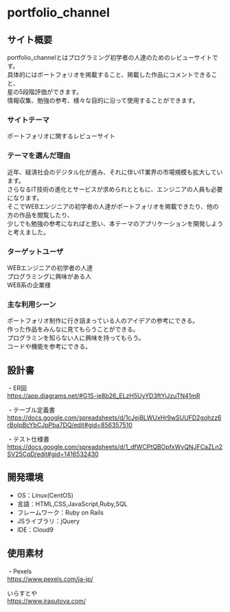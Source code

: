 # portfolio_channel

## サイト概要
portfolio_channelとはプログラミング初学者の人達のためのレビューサイトです。
<br>
具体的にはポートフォリオを掲載すること、掲載した作品にコメントできること、
<br>
星の5段階評価ができます。
<br>
情報収集、勉強の参考、様々な目的に沿って使用することができます。

### サイトテーマ
ポートフォリオに関するレビューサイト

### テーマを選んだ理由
近年、経済社会のデジタル化が進み、それに伴いIT業界の市場規模も拡大しています。
<br>
さらなるIT技術の進化とサービスが求められとともに、エンジニアの人員も必要になります。
<br>
そこでWEBエンジニアの初学者の人達がポートフォリオを掲載できたり、他の方の作品を閲覧したり、
<br>
少しでも勉強の参考になればと思い、本テーマのアプリケーションを開発しようと考えました。

### ターゲットユーザ
WEBエンジニアの初学者の人達
<br>
プログラミングに興味がある人
<br>
WEB系の企業様

### 主な利用シーン
ポートフォリオ制作に行き詰まっている人のアイデアの参考にできる。
<br>
作った作品をみんなに見てもらうことができる。
<br>
プログラミンを知らない人に興味を持ってもらう。
<br>
コードや機能を参考にできる。

## 設計書
・ER図
<br>
https://app.diagrams.net/#G1S-ie8b26_ELzH5UyYD3ftYiJzuTN41mR

・テーブル定義書
<br>
https://docs.google.com/spreadsheets/d/1cJej8LWUxHr9wSUUFD2gohzz6rBoIpBcYbCJpPba7DQ/edit#gid=856357510

・テスト仕様書
<br>
https://docs.google.com/spreadsheets/d/1_dfWCPtQBOpfxWyQNJFCaZLn2SV25CqD/edit#gid=1416532430


## 開発環境
- OS：Linux(CentOS)
- 言語：HTML,CSS,JavaScript,Ruby,SQL
- フレームワーク：Ruby on Rails
- JSライブラリ：jQuery
- IDE：Cloud9

## 使用素材
・Pexels
<br>
https://www.pexels.com/ja-jp/

いらすとや
<br>
https://www.irasutoya.com/